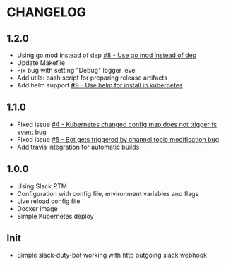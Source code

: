 CHANGELOG
=========

1.2.0
-----
 * Using go mod instead of dep [#8 - Use go mod instead of dep](//github.com/iqoption/slack-duty-bot/issues/8)
 * Update Makefile
 * Fix bug with setting "Debug" logger level
 * Add utils: bash script for preparing release artifacts
 * Add helm support [#9 - Use helm for install in kubernetes](//github.com/iqoption/slack-duty-bot/issues/9)

1.1.0
-----
 * Fixed issue [#4 - Kubernetes changed config map does not trigger fs event bug](//github.com/iqoption/slack-duty-bot/issues/4)
 * Fixed issue [#5 - Bot gets triggered by channel topic modification bug](//github.com/iqoption/slack-duty-bot/issues/5)
 * Add travis integration for automatic builds
 
1.0.0
-----
 * Using Slack RTM
 * Configuration with config file, environment variables and flags
 * Live reload config file
 * Docker image
 * Simple Kubernetes deploy

Init
----
 * Simple slack-duty-bot working with http outgoing slack webhook
